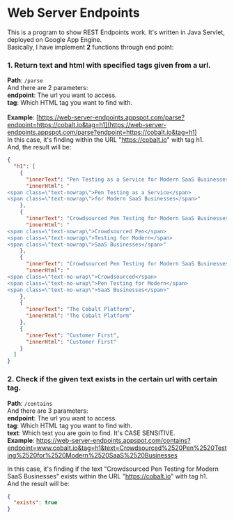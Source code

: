# Web Server Endpoints
This is a program to show REST Endpoints work. It's written in Java Servlet, deployed on Google App Engine.<br>
Basically, I have implement **2** functions through end point:<br>
### 1. Return text and html with specified tags given from a url.<br>
**Path**: ``/parse``<br>
And there are 2 parameters:<br>
**endpoint**: The url you want to access.<br>
**tag**: Which HTML tag you want to find with. <br>
<br>
**Example**: 
[https://web-server-endpoints.appspot.com/parse?endpoint=https://cobalt.io&tag=h1](https://web-server-endpoints.appspot.com/parse?endpoint=https://cobalt.io&tag=h1)<br>
In this case, it's finding within the URL "https://cobalt.io" with tag h1.<br>
And, the result will be: <br>
```json
{
  "h1": [
    {
      "innerText": "Pen Testing as a Service for Modern SaaS Businesses",
      "innerHtml": "
<span class=\"text-nowrap\">Pen Testing as a Service</span>
<span class=\"text-nowrap\">for Modern SaaS Businesses</span>"
    },
    {
      "innerText": "Crowdsourced Pen Testing for Modern SaaS Businesses",
      "innerHtml": "
<span class=\"text-nowrap\">Crowdsourced Pen</span>
<span class=\"text-nowrap\">Testing for Modern</span>
<span class=\"text-nowrap\">SaaS Businesses</span>"
    },
    {
      "innerText": "Crowdsourced Pen Testing for Modern SaaS Businesses",
      "innerHtml": "
<span class=\"text-no-wrap\">Crowdsourced</span>
<span class=\"text-no-wrap\">Pen Testing for Modern</span>
<span class=\"text-no-wrap\">SaaS Businesses</span>"
    },
    {
      "innerText": "The Cobalt Platform",
      "innerHtml": "The Cobalt Platform"
    },
    {
      "innerText": "Customer First",
      "innerHtml": "Customer First"
    }
  ]
}
```

### 2. Check if the given text exists in the certain url with certain tag. <br>
**Path**: ``/contains``<br>
And there are 3 parameters:<br>
**endpoint**: The url you want to access.<br>
**tag**: Which HTML tag you want to find with. <br>
**text**: Which text you are goin to find. It's CASE SENSITIVE. <br>
**Example**:
[https://web-server-endpoints.appspot.com/contains?endpoint=www.cobalt.io&tag=h1&text=Crowdsourced%2520Pen%2520Testing%2520for%2520Modern%2520SaaS%2520Businesses
](https://web-server-endpoints.appspot.com/contains?endpoint=www.cobalt.io&tag=h1&text=Crowdsourced%2520Pen%2520Testing%2520for%2520Modern%2520SaaS%2520Businesses
)<br>

In this case, it's finding if the text "Crowdsourced Pen Testing for Modern SaaS Businesses" exists within the URL "https://cobalt.io" with tag h1.<br>
And the result will be: <br>
```json
{
  "exists": true
}
```